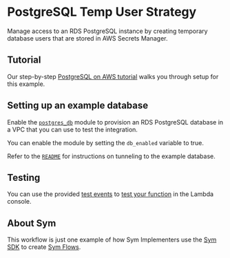 # PostgreSQL Temp User Strategy

Manage access to an RDS PostgreSQL instance by creating temporary database users that are stored in AWS Secrets Manager.

## Tutorial

Our step-by-step [PostgreSQL on AWS tutorial](https://docs.symops.com/docs/postgres-on-aws) walks you through setup for this example.

## Setting up an example database

Enable the [`postgres_db`](postgres_db) module to provision an RDS PostgreSQL database in a VPC that you can use to test the integration.

You can enable the module by setting the `db_enabled` variable to true.

Refer to the [`README`](postgres_db/README.md) for instructions on tunneling to the example database.

## Testing

You can use the provided [test events](lambda_src/test) to [test your function](https://docs.aws.amazon.com/lambda/latest/dg/testing-functions.html) in the Lambda console.

## About Sym

This workflow is just one example of how Sym Implementers use the [Sym SDK](https://docs.symops.com/docs) to create [Sym Flows](https://docs.symops.com/docs/sym-access-flows).

